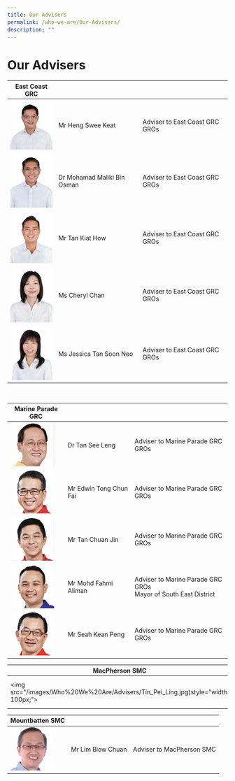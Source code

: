 ```yaml
---
title: Our Advisers
permalink: /who-we-are/Our-Advisers/
description: ""
---
```

Our Advisers
==============

| East Coast GRC |  |   |
| --------- | -------- | ---------|
<img src= "/images/Who%20We%20Are/Advisers/Heng%20Swee%20Keat.jpg" style="width: 100px; " >|Mr Heng Swee Keat|    Adviser to East Coast GRC GROs   |
<img src= "/images/Who%20We%20Are/Advisers/Mohamad.jpg" style="width: 100px; " >|Dr Mohamad Maliki Bin Osman   |  Adviser to East Coast GRC GROs  | 
<img src= "/images/Who%20We%20Are/Advisers/Tan%20Kiat%20How.jpg" style="width: 100px; " >|Mr Tan Kiat How| Adviser to East Coast GRC GROs|
<img src= "/images/Who%20We%20Are/Advisers/Cheryl%20Chan.jpg" style="width: 100px;" >|Ms Cheryl Chan| Adviser to East Coast GRC GROs|
<img src= "/images/Who%20We%20Are/Advisers/Jessica%20Tan.jpg" style="width: 100px;" >|Ms Jessica Tan Soon Neo| Adviser to East Coast GRC GROs|

<br>



| Marine Parade GRC |  | |
| -------- | -------- | -------- |
| <img src= "/images/Who%20We%20Are/Advisers/Tan%20See%20Leng.jpg" style="width: 100px;" >|Dr Tan See Leng|  Adviser to Marine Parade GRC GROs   |
|<img src= "/images/Who%20We%20Are/Advisers/Edwin%20Tong.jpg" style="width: 100px;" >|Mr Edwin Tong Chun Fai   |  Adviser to Marine Parade GRC GROs  | 
|<img src= "/images/Who%20We%20Are/Advisers/Tan%20Chuan%20Jin.jpg" style="width: 100px;" >|Mr Tan Chuan Jin | Adviser to Marine Parade GRC GROs|
|<img src= "/images/Who%20We%20Are/Advisers/Mohd%20Fahmi.jpg" style="width: 100px;" >|Mr Mohd Fahmi Aliman	  | Adviser to Marine Parade GRC GROs <br>Mayor of South East District|
|<img src= "/images/Who%20We%20Are/Advisers/Siah%20Kien%20Peng.jpg" style="width: 100px;" >|Mr Seah Kean Peng	 |Adviser to Marine Parade GRC GROs |

MacPherson SMC |  | |
| -------- | -------- | -------- |
| <img src="/images/Who%20We%20Are/Advisers/Tin_Pei_Ling.jpg)style="width: 100px;">| Ms Tin Pei Ling |   Adviser to MacPherson SMC

| Mountbatten SMC|||
| -------- | -------- | -------- |
| <img src="/images/Who%20We%20Are/Advisers/Lim%20Biow%20Chuan.jpg" style="width:100px;" >|Mr Lim Biow Chuan | Adviser to MacPherson SMC |